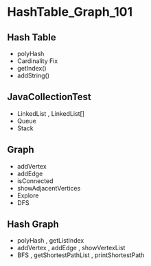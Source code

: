 # HashTable_Graph_101
## Hash Table
- polyHash
- Cardinality Fix
- getIndex()
- addString()
## JavaCollectionTest
- LinkedList , LinkedList[] 
- Queue
- Stack
## Graph
- addVertex
- addEdge
- isConnected
- showAdjacentVertices
- Explore
- DFS
## Hash Graph
- polyHash , getListIndex
- addVertex , addEdge , showVertexList
- BFS , getShortestPathList , printShortestPath
